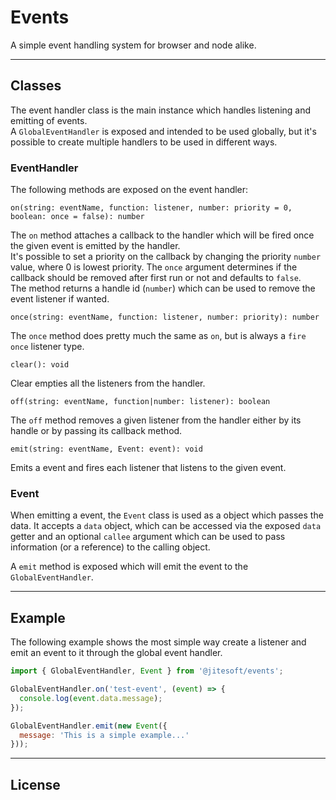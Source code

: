 # Events

A simple event handling system for browser and node alike.

---

## Classes

The event handler class is the main instance which handles listening and emitting of events.  
A `GlobalEventHandler` is exposed and intended to be used globally, but it's possible to create multiple handlers to be used in different ways.

### EventHandler

The following methods are exposed on the event handler:

`on(string: eventName, function: listener, number: priority = 0, boolean: once = false): number`

The `on` method attaches a callback to the handler which will be fired once the given event is emitted by the handler.  
It's possible to set a priority on the callback by changing the priority `number` value, where 0 is lowest priority. The `once` argument
determines if the callback should be removed after first run or not and defaults to `false`.  
The method returns a handle id (`number`) which can be used to remove the event listener if wanted.

`once(string: eventName, function: listener, number: priority): number`

The `once` method does pretty much the same as `on`, but is always a `fire once` listener type.

`clear(): void`

Clear empties all the listeners from the handler.

`off(string: eventName, function|number: listener): boolean`

The `off` method removes a given listener from the handler either by its handle or by passing its callback method.

`emit(string: eventName, Event: event): void`

Emits a event and fires each listener that listens to the given event.

### Event

When emitting a event, the `Event` class is used as a object which passes the data. It accepts a `data` object, which can be accessed
via the exposed `data` getter and an optional `callee` argument which can be used to pass information (or a reference) to the calling object.  

A `emit` method is exposed which will emit the event to the `GlobalEventHandler`.

---

## Example

The following example shows the most simple way create a listener and emit an event to it through the global event handler.

```javascript
import { GlobalEventHandler, Event } from '@jitesoft/events';

GlobalEventHandler.on('test-event', (event) => {
  console.log(event.data.message);
});

GlobalEventHandler.emit(new Event({
  message: 'This is a simple example...'
}));
```

---

## License

